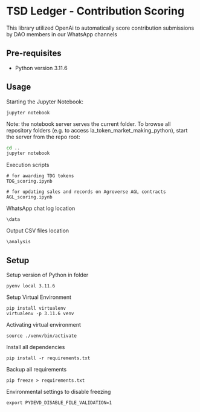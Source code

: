 # TSD Ledger - Contribution Scoring
This library utilized OpenAi to automatically score contribution submissions by DAO members in our WhatsApp channels


## Pre-requisites
  - Python version 3.11.6


## Usage

Starting the Jupyter Notebook:
```
jupyter notebook
```
Note: the notebook server serves the current folder. To browse all repository folders (e.g. to access la_token_market_making_python), start the server from the repo root:
```bash
cd ..
jupyter notebook
```

Execution scripts
```
# for awarding TDG tokens
TDG_scoring.ipynb
```

```
# for updating sales and records on Agroverse AGL contracts
AGL_scoring.ipynb
```


WhatsApp chat log location
```
\data
```

Output CSV files location 
```
\analysis
```


## Setup

Setup version of Python in folder
```
pyenv local 3.11.6
```

Setup Virtual Environment
```
pip install virtualenv
virtualenv -p 3.11.6 venv
```

Activating virtual environment
```
source ./venv/bin/activate
```

Install all dependencies
```
pip install -r requirements.txt
```

Backup all requirements
```
pip freeze > requirements.txt
```

Environmental settings to disable freezing
```
export PYDEVD_DISABLE_FILE_VALIDATION=1 
```
